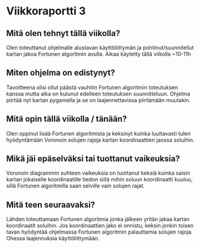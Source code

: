 # Viikkoraportti 3

## Mitä olen tehnyt tällä viikolla?

Olen toteuttanut ohjelmalle alustavan käyttöliittymän ja pohtinut/suunnitellut kartan jakoa Fortunen algoritmin avulla.
Aikaa käytetty tällä viikolla ~10-11h

## Miten ohjelma on edistynyt?

Tavoitteena olisi ollut päästä vauhtiin Fortunen algoritmin toteutuksen kanssa mutta aika on kulunut edelleen toteutuksen suunnitteluun. Ohjelma piirtää nyt kartan pygamella ja se on laajennettavissa piirtämään muutakin.

## Mitä opin tällä viikolla / tänään?

Olen oppinut lisää Fortunen algoritmista ja keksinyt kuinka luultavasti tulen hyödyntämään Voronoin solujen rajoja kartan koordinaattien jaossa soluihin.

## Mikä jäi epäselväksi tai tuottanut vaikeuksia?

Voronoin diagrammin suhteen vaikeuksia on tuottanut keksiä kuinka saisin kartan jokaiselle koordinaatille tiedon siitä mihin soluun koordinaatti kuuluu, sillä Fortunen algoritmilla saan selville vain solujen rajat.

## Mitä teen seuraavaksi?

Lähden toteuttamaan Fortunen algoritmia jonka jälkeen yritän jakaa kartan koordinaatit soluihin. Jos koordinaattien jako ei onnistu, keksin jonkin toisen tavan hyödyntää ohjelmassa Fortunen algoritmin palauttamia solujen rajoja. Ohessa laajennuksia käyttöliittymään.